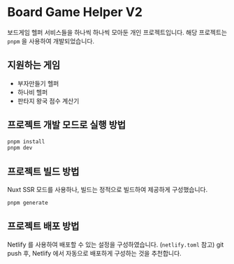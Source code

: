 # Board Game Helper V2
보드게임 헬퍼 서비스들을 하나씩 하나씩 모아둔 개인 프로젝트입니다.
해당 프로젝트는 `pnpm` 을 사용하여 개발되었습니다.

## 지원하는 게임
- 부자만들기 헬퍼
- 하나비 헬퍼
- 판타지 왕국 점수 계산기

## 프로젝트 개발 모드로 실행 방법
```bash
pnpm install
pnpm dev
```

## 프로젝트 빌드 방법
Nuxt SSR 모드를 사용하나, 빌드는 정적으로 빌드하여 제공하게 구성했습니다.
```bash
pnpm generate
```

## 프로젝트 배포 방법
Netlify 를 사용하여 배포할 수 있는 설정을 구성하였습니다. (`netlify.toml` 참고)
git push 후, Netlify 에서 자동으로 배포하게 구성하는 것을 추천합니다.